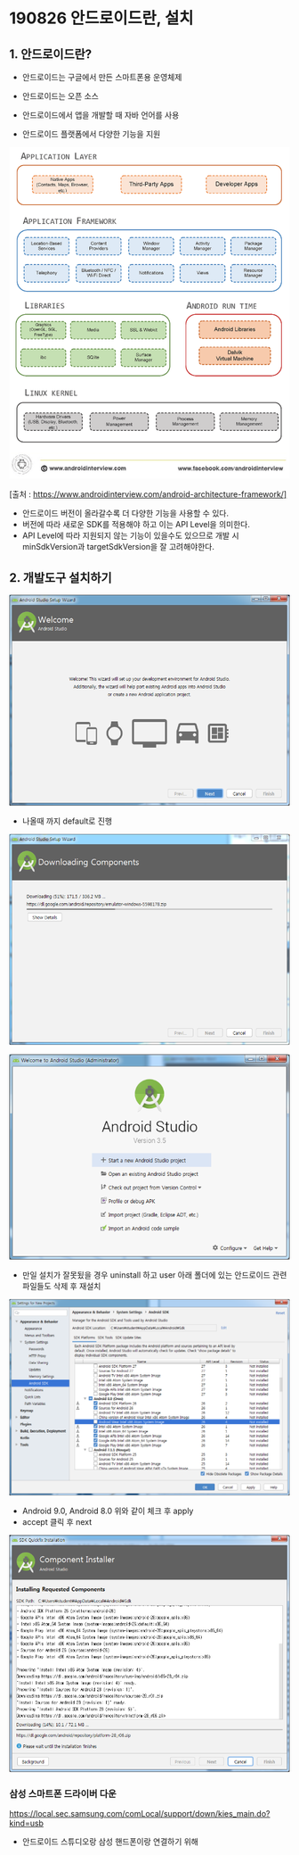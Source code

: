 # 190826 안드로이드란, 설치

## 1. 안드로이드란?

- 안드로이드는 구글에서 만든 스마트폰용 운영체제

- 안드로이드는 오픈 소스
- 안드로이드에서 앱을 개발할 때 자바 언어를 사용
- 안드로이드 플랫폼에서 다양한 기능을 지원

![0826_1](../img/0826_1.png)

[출처 : https://www.androidinterview.com/android-architecture-framework/]

- 안드로이드 버전이 올라갈수록 더 다양한 기능을 사용할 수 있다.
- 버전에 따라 새로운 SDK를 적용해야 하고 이는 API Level을 의미한다.
- API Level에 따라 지원되지 않는 기능이 있을수도 있으므로 개발 시 minSdkVersion과 targetSdkVersion을 잘 고려해야한다.

## 2. 개발도구 설치하기

![0826_2](../img/0826_2.PNG)

- 나올때 까지 default로 진행



![0826_3](../img/0826_3.PNG)

![0826_4](../img/0826_4.PNG)

- 만일 설치가 잘못됬을 경우 uninstall 하고 user 아래 폴더에 있는 안드로이드 관련 파일들도 삭제 후 재설치



![0826_5](../img/0826_5.PNG)

- Android 9.0, Android 8.0 위와 같이 체크 후 apply
- accept 클릭 후 next

![0826_6](../img/0826_6.PNG)



### 삼성 스마트폰 드라이버 다운

https://local.sec.samsung.com/comLocal/support/down/kies_main.do?kind=usb

- 안드로이드 스튜디오랑 삼성 핸드폰이랑 연결하기 위해

